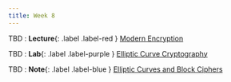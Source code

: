 ```yaml
---
title: Week 8
---
```


TBD
: **Lecture**{: .label .label-red } [Modern Encryption](#)

TBD 
: **Lab**{: .label .label-purple } [Elliptic Curve Cryptography](#)

TBD 
: **Note**{: .label .label-blue } [Elliptic Curves and Block Ciphers](#)
